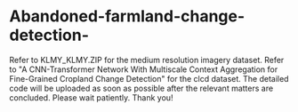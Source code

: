 # Abandoned-farmland-change-detection-
Refer to KLMY_KLMY.ZIP for the medium resolution imagery dataset.
Refer to "A CNN-Transformer Network With Multiscale Context Aggregation for Fine-Grained Cropland Change Detection" for the clcd dataset. 
The detailed code will be uploaded as soon as possible after the relevant matters are concluded. Please wait patiently. Thank you!
